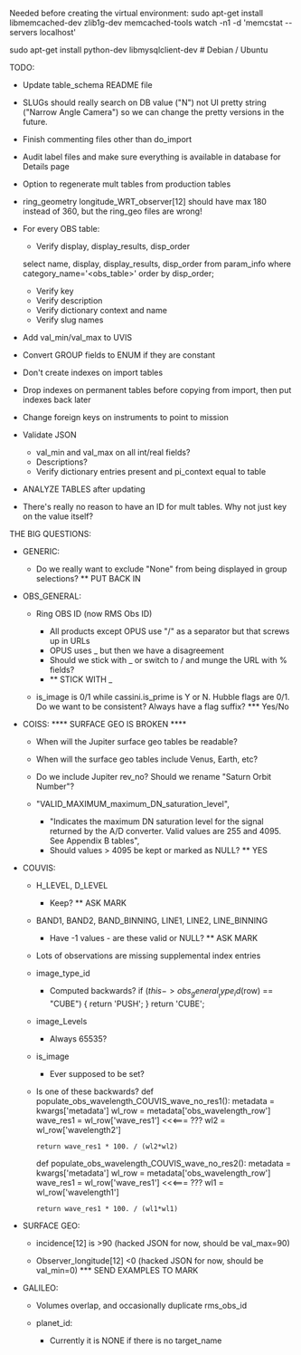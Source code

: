 Needed before creating the virtual environment:
  sudo apt-get install libmemcached-dev zlib1g-dev memcached-tools
  watch -n1 -d 'memcstat --servers localhost'

sudo apt-get install python-dev libmysqlclient-dev # Debian / Ubuntu


TODO:

- Update table_schema README file

- SLUGs should really search on DB value ("N") not UI pretty string
  ("Narrow Angle Camera") so we can change the pretty versions in the future.

- Finish commenting files other than do_import

- Audit label files and make sure everything is available in database for
  Details page

- Option to regenerate mult tables from production tables

- ring_geometry longitude_WRT_observer[12] should have max 180 instead of 360,
  but the ring_geo files are wrong!

- For every OBS table:
  - Verify display, display_results, disp_order

  select name, display, display_results, disp_order from param_info where category_name='<obs_table>' order by disp_order;

  - Verify key
  - Verify description
  - Verify dictionary context and name
  - Verify slug names

- Add val_min/val_max to UVIS

- Convert GROUP fields to ENUM if they are constant

- Don't create indexes on import tables

- Drop indexes on permanent tables before copying from import, then put
  indexes back later

- Change foreign keys on instruments to point to mission

- Validate JSON
  - val_min and val_max on all int/real fields?
  - Descriptions?
  - Verify dictionary entries present and pi_context equal to table

- ANALYZE TABLES after updating

- There's really no reason to have an ID for mult tables. Why not just key on the value itself?

THE BIG QUESTIONS:

- GENERIC:

  - Do we really want to exclude "None" from being displayed in group selections? ** PUT BACK IN


- OBS_GENERAL:

  - Ring OBS ID (now RMS Obs ID)
    - All products except OPUS use "/" as a separator but that screws up in URLs
    - OPUS uses _ but then we have a disagreement
    - Should we stick with _ or switch to / and munge the URL with % fields?
    - ** STICK WITH _

  - is_image is 0/1 while cassini.is_prime is Y or N. Hubble flags are 0/1.
    Do we want to be consistent? Always have a flag suffix?  *** Yes/No

- COISS:
**** SURFACE GEO IS BROKEN ****

  - When will the Jupiter surface geo tables be readable?

  - When will the surface geo tables include Venus, Earth, etc?

  - Do we include Jupiter rev_no? Should we rename "Saturn Orbit Number"?

  - "VALID_MAXIMUM_maximum_DN_saturation_level",
    - "Indicates the maximum DN saturation level for the signal returned by the
       A/D converter. Valid values are 255 and 4095. See Appendix B tables",
    - Should values > 4095 be kept or marked as NULL?
    ** YES

- COUVIS:
  - H_LEVEL, D_LEVEL
    - Keep?
      ** ASK MARK
  - BAND1, BAND2, BAND_BINNING, LINE1, LINE2, LINE_BINNING
    - Have -1 values - are these valid or NULL? ** ASK MARK
  - Lots of observations are missing supplemental index entries
  - image_type_id
    - Computed backwards?
           if ($this->obs_general__type_id($row) == "CUBE") {
              return 'PUSH';
          }
          return 'CUBE';
  - image_Levels
    - Always 65535?
  - is_image
    - Ever supposed to be set?

  - Is one of these backwards?
    def populate_obs_wavelength_COUVIS_wave_no_res1():
        metadata = kwargs['metadata']
        wl_row = metadata['obs_wavelength_row']
        wave_res1 = wl_row['wave_res1']   <<<=== ???
        wl2 = wl_row['wavelength2']

        return wave_res1 * 100. / (wl2*wl2)

    def populate_obs_wavelength_COUVIS_wave_no_res2():
        metadata = kwargs['metadata']
        wl_row = metadata['obs_wavelength_row']
        wave_res1 = wl_row['wave_res1']  <<<=== ???
        wl1 = wl_row['wavelength1']

        return wave_res1 * 100. / (wl1*wl1)

- SURFACE GEO:
  - incidence[12] is >90 (hacked JSON for now, should be val_max=90)

  - Observer_longitude[12] <0 (hacked JSON for now, should be val_min=0)
  *** SEND EXAMPLES TO MARK

- GALILEO:
  - Volumes overlap, and occasionally duplicate rms_obs_id

  - planet_id:
    - Currently it is NONE if there is no target_name
